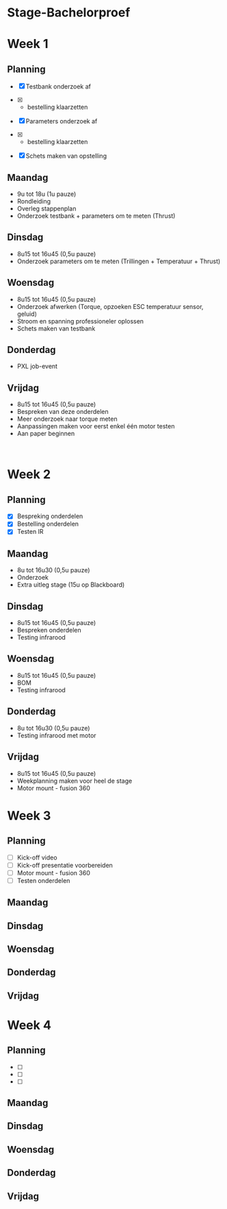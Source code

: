 # Stage-Bachelorproef

# Week 1
## Planning
- [x]	Testbank onderzoek af 
- [x]	+ bestelling klaarzetten

- [x]	Parameters onderzoek af
- [x]	+ bestelling klaarzetten

- [x]	Schets maken van opstelling


## Maandag
- 9u tot 18u (1u pauze)
- Rondleiding
- Overleg stappenplan
- Onderzoek testbank + parameters om te meten (Thrust)


## Dinsdag
- 8u15 tot 16u45 (0,5u pauze)
- Onderzoek parameters om te meten (Trillingen + Temperatuur + Thrust)


## Woensdag
- 8u15 tot 16u45 (0,5u pauze)
- Onderzoek afwerken (Torque, opzoeken ESC temperatuur sensor, geluid)
- Stroom en spanning professioneler oplossen
- Schets maken van testbank


## Donderdag
- PXL job-event


## Vrijdag
- 8u15 tot 16u45 (0,5u pauze)
- Bespreken van deze onderdelen
- Meer onderzoek naar torque meten
- Aanpassingen maken voor eerst enkel één motor testen
- Aan paper beginnen
  

 
# Week 2
## Planning
- [x]	Bespreking onderdelen
- [x]	Bestelling onderdelen
- [x]   Testen IR 

## Maandag
- 8u tot 16u30 (0,5u pauze)
- Onderzoek
- Extra uitleg stage (15u op Blackboard)


## Dinsdag
- 8u15 tot 16u45 (0,5u pauze)
- Bespreken onderdelen 
- Testing infrarood


## Woensdag
- 8u15 tot 16u45 (0,5u pauze)
- BOM
- Testing infrarood


## Donderdag
- 8u tot 16u30 (0,5u pauze)
- Testing infrarood met motor

## Vrijdag
- 8u15 tot 16u45 (0,5u pauze)
- Weekplanning maken voor heel de stage
- Motor mount - fusion 360



# Week 3
## Planning
- [ ]	Kick-off video
- [ ]	Kick-off presentatie voorbereiden
- [ ]   Motor mount - fusion 360
- [ ]   Testen onderdelen

## Maandag

## Dinsdag

## Woensdag

## Donderdag

## Vrijdag



# Week 4
## Planning
- [ ]	
- [ ]	
- [ ]   

## Maandag

## Dinsdag

## Woensdag

## Donderdag

## Vrijdag